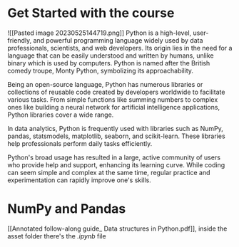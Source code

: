 # Get Started with the course
![[Pasted image 20230525144719.png]]
Python is a high-level, user-friendly, and powerful programming language widely used by data professionals, scientists, and web developers. Its origin lies in the need for a language that can be easily understood and written by humans, unlike binary which is used by computers. Python is named after the British comedy troupe, Monty Python, symbolizing its approachability.

Being an open-source language, Python has numerous libraries or collections of reusable code created by developers worldwide to facilitate various tasks. From simple functions like summing numbers to complex ones like building a neural network for artificial intelligence applications, Python libraries cover a wide range.

In data analytics, Python is frequently used with libraries such as NumPy, pandas, statsmodels, matplotlib, seaborn, and scikit-learn. These libraries help professionals perform daily tasks efficiently.

Python's broad usage has resulted in a large, active community of users who provide help and support, enhancing its learning curve. While coding can seem simple and complex at the same time, regular practice and experimentation can rapidly improve one's skills.

# NumPy and Pandas
[[Annotated follow-along guide_ Data structures in Python.pdf]], inside the asset folder there's the *.ipynb* file
